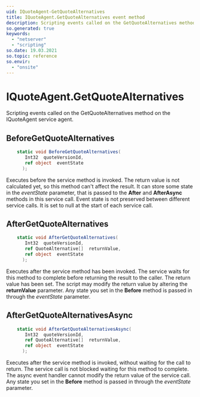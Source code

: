 ```yaml
---
uid: IQuoteAgent-GetQuoteAlternatives
title: IQuoteAgent.GetQuoteAlternatives event method
description: Scripting events called on the GetQuoteAlternatives method on the IQuoteAgent service agent.
so.generated: true
keywords:
  - "netserver"
  - "scripting"
so.date: 19.03.2021
so.topic: reference
so.envir:
  - "onsite"
---
```

# IQuoteAgent.GetQuoteAlternatives

Scripting events called on the <see cref='M:SuperOffice.CRM.Services.IQuoteAgent.GetQuoteAlternatives'>GetQuoteAlternatives</see> method on the <see cref='IQuoteAgent'>IQuoteAgent</see>  service agent.

## BeforeGetQuoteAlternatives
```cs
    static void BeforeGetQuoteAlternatives(
       Int32  quoteVersionId,
       ref object  eventState
      );
```
Executes before the service method is invoked.
The return value is not calculated yet, so this method can't affect the result.
It can store some state in the *eventState* parameter, that is passed to the **After** and **AfterAsync** methods in this service call.
Event state is not preserved between different service calls. It is set to null at the start of each service call.
## AfterGetQuoteAlternatives
```cs
    static void AfterGetQuoteAlternatives(
       Int32  quoteVersionId,
       ref QuoteAlternative[]  returnValue,
       ref object  eventState
      );
```
Executes after the service method has been invoked. The service waits for this method to complete before returning the result to the caller.
The return value has been set. The script may modify the return value by altering the **returnValue** parameter.
Any state you set in the **Before** method is passed in through the *eventState* parameter.
## AfterGetQuoteAlternativesAsync
```cs
    static void AfterGetQuoteAlternativesAsync(
       Int32  quoteVersionId,
       ref QuoteAlternative[]  returnValue,
       ref object  eventState
      );
```
Executes after the service method is invoked, without waiting for the call to return.
The service call is not blocked waiting for this method to complete.
The async event handler cannot modify the return value of the service call.
Any state you set in the **Before** method is passed in through the *eventState* parameter.

